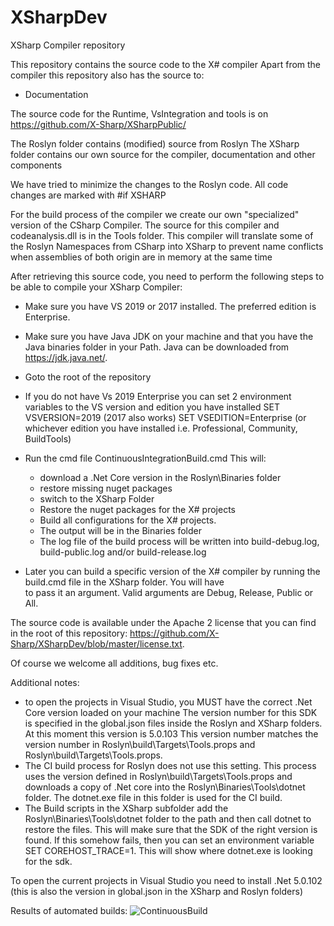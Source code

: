 # XSharpDev
XSharp Compiler repository

This repository contains the source code to the X# compiler
Apart from the compiler this repository also has the source to:
- Documentation

The source code for the Runtime, VsIntegration and tools is on https://github.com/X-Sharp/XSharpPublic/

The Roslyn folder contains (modified) source from Roslyn
The XSharp folder contains our own source for the compiler, documentation  and other components

We have tried to minimize the changes to the Roslyn code. 
All code changes are marked with #if XSHARP

For the build process of the compiler we create our own "specialized" version of the CSharp Compiler. 
The source for this compiler and codeanalysis.dll is in the Tools folder.
This compiler will translate some of the Roslyn Namespaces from <something>CSharp into <Something>XSharp to
prevent name conflicts when assemblies of both origin are in memory at the same time

After retrieving this source code, you need to perform the following steps to be able to compile your XSharp Compiler:

- Make sure you have VS 2019 or 2017 installed. The preferred edition is Enterprise.
- Make sure you have Java JDK on your machine and that you have the Java binaries folder in your Path. Java can be downloaded from https://jdk.java.net/.
- Goto the root of the repository
- If you do not have Vs 2019 Enterprise you can set 2 environment variables to the VS version and edition you have installed
  SET VSVERSION=2019  (2017 also works)
  SET VSEDITION=Enterprise (or whichever edition you have installed i.e. Professional, Community, BuildTools)
- Run the cmd file ContinuousIntegrationBuild.cmd 
  This will:
  - download a .Net Core version in the Roslyn\Binaries folder
  - restore missing nuget packages
  - switch to the XSharp Folder
  - Restore the nuget packages for the X# projects
  - Build all configurations for the X# projects.
  - The output will be in the Binaries folder
  - The log file of the build process will be written into build-debug.log, build-public.log  and/or build-release.log 
  
- Later you can build a specific version of the X# compiler by running the build.cmd file in the XSharp folder. You will have  
  to pass it an argument. Valid arguments are Debug, Release, Public or All.  
  
The source code is available under the Apache 2 license that you can find in the root of this repository:
https://github.com/X-Sharp/XSharpDev/blob/master/license.txt.

Of course we welcome all additions, bug fixes etc.

Additional notes:
- to open the projects in Visual Studio, you MUST have the correct .Net Core version loaded on your machine 
  The version number for this SDK is specified in the global.json files inside the Roslyn and XSharp folders. 
  At this moment this version is 5.0.103
  This version number matches the version number in Roslyn\build\Targets\Tools.props and Roslyn\build\Targets\Tools.props.
- The CI build process for Roslyn does not use this setting. This process uses the version defined in Roslyn\build\Targets\Tools.props 
  and downloads a copy of .Net core into the Roslyn\Binaries\Tools\dotnet folder. The dotnet.exe file in this folder is used for the CI build.
- The Build scripts in the XSharp subfolder add the Roslyn\Binaries\Tools\dotnet folder to the path and then call dotnet to restore the files.
  This will make sure that the SDK of the right version is found.
  If this somehow fails, then you can set an environment variable SET COREHOST_TRACE=1. This will show where dotnet.exe is looking for the sdk.
    
To open the current projects in Visual Studio you need to install .Net 5.0.102 (this is also the version in global.json in the XSharp and Roslyn folders)


Results of automated builds:
![ContinuousBuild](https://github.com/X-Sharp/XSharpDev/workflows/ContinuousBuild/badge.svg?branch=master)
  

